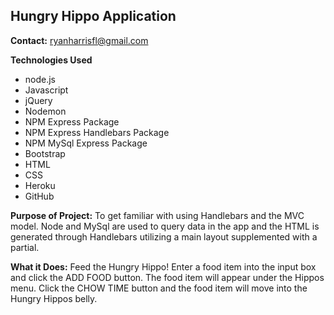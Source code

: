 ## Hungry Hippo Application 

**Contact:** ryanharrisfl@gmail.com

**Technologies Used** 
* node.js
* Javascript
* jQuery
* Nodemon
* NPM Express Package
* NPM Express Handlebars Package
* NPM MySql Express Package
* Bootstrap
* HTML
* CSS 
* Heroku 
* GitHub 

**Purpose of Project:** To get familiar with using Handlebars and the MVC model. Node and MySql are used to query data in the app and the HTML is generated through Handlebars utilizing a main layout supplemented with a partial. 

**What it Does:** Feed the Hungry Hippo! Enter a food item into the input box and click the ADD FOOD button. The food item will appear under the Hippos menu. Click the CHOW TIME button and the food item will move into the Hungry Hippos belly. 